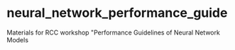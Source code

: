 # neural_network_performance_guide
Materials for RCC workshop "Performance Guidelines of Neural Network Models
